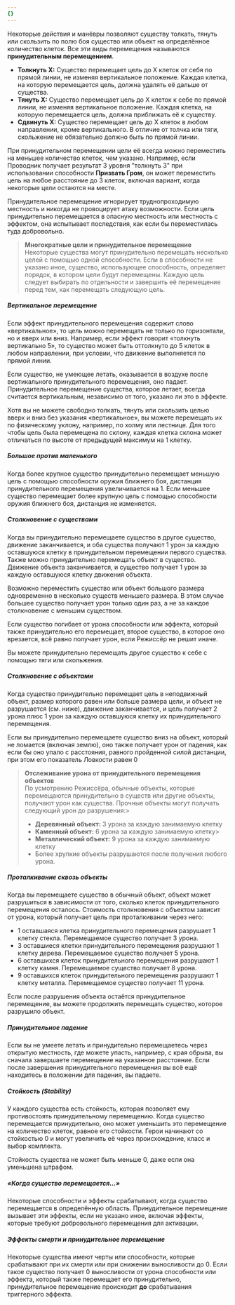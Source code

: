 ```yaml
---
{}
---
```

Некоторые действия и манёвры позволяют существу толкать, тянуть или скользить по полю боя существо или объект на определённое количество клеток. Все эти виды перемещения называются **принудительным перемещением**.

- **Толкнуть X:** Существо перемещает цель до X клеток от себя по прямой линии, не изменяя вертикальное положение. Каждая клетка, на которую перемещается цель, должна удалять её дальше от существа.    
- **Тянуть X:** Существо перемещает цель до X клеток к себе по прямой линии, не изменяя вертикальное положение. Каждая клетка, на которую перемещается цель, должна приближать её к существу.    
- **Сдвинуть X:** Существо перемещает цель до X клеток в любом направлении, кроме вертикального. В отличие от толчка или тяги, скольжение не обязательно должно быть по прямой линии.    


При принудительном перемещении цели её всегда можно переместить на меньшее количество клеток, чем указано. Например, если Проводник получает результат 3 уровня "толкнуть 3" при использовании способности **Призвать Гром**, он может переместить цель на любое расстояние до 3 клеток, включая вариант, когда некоторые цели остаются на месте.

Принудительное перемещение игнорирует труднопроходимую местность и никогда не провоцирует атаку возможности. Если цель принудительно перемещается в опасную местность или местность с эффектом, она испытывает последствия, как если бы переместилась туда добровольно.

> **Многократные цели и принудительное перемещение**  
> Некоторые существа могут принудительно перемещать несколько целей с помощью одной способности. Если в способности не указано иное, существо, использующее способность, определяет порядок, в котором цели будут перемещены. Каждую цель следует выбирать по отдельности и завершить её перемещение перед тем, как перемещать следующую цель.

##### Вертикальное перемещение

Если эффект принудительного перемещения содержит слово «вертикальное», то цель можно перемещать не только по горизонтали, но и вверх или вниз. Например, если эффект говорит «толкнуть вертикально 5», то существо может быть оттолкнуто до 5 клеток в любом направлении, при условии, что движение выполняется по прямой линии.

Если существо, не умеющее летать, оказывается в воздухе после вертикального принудительного перемещения, оно падает. Принудительное перемещение существа, которое летает, всегда считается вертикальным, независимо от того, указано ли это в эффекте.

Хотя вы не можете свободно толкать, тянуть или скользить целью вверх и вниз без указания «вертикальное», вы можете перемещать их по физическому уклону, например, по холму или лестнице. Для того чтобы цель была перемещена по склону, каждая клетка склона может отличаться по высоте от предыдущей максимум на 1 клетку.

##### Большое против маленького

Когда более крупное существо принудительно перемещает меньшую цель с помощью способности оружия ближнего боя, дистанция принудительного перемещения увеличивается на 1. Если меньшее существо перемещает более крупную цель с помощью способности оружия ближнего боя, дистанция не изменяется.

##### Столкновение с существами

Когда вы принудительно перемещаете существо в другое существо, движение заканчивается, и оба существа получают 1 урон за каждую оставшуюся клетку в принудительном перемещении первого существа. Также можно принудительно перемещать объект в существо. Движение объекта заканчивается, и существо получает 1 урон за каждую оставшуюся клетку движения объекта.

Возможно переместить существо или объект большого размера одновременно в несколько существ меньшего размера. В этом случае большее существо получает урон только один раз, а не за каждое столкновение с меньшим существом.

Если существо погибает от урона способности или эффекта, который также принудительно его перемещает, второе существо, в которое оно врезается, всё равно получает урон, если Режиссёр не решит иначе.

Вы можете принудительно перемещать другое существо к себе с помощью тяги или скольжения.

##### Столкновение с объектами

Когда существо принудительно перемещает цель в неподвижный объект, размер которого равен или больше размера цели, и объект не разрушается (см. ниже), движение заканчивается, и цель получает 2 урона плюс 1 урон за каждую оставшуюся клетку их принудительного перемещения.

Если вы принудительно перемещаете существо вниз на объект, который не ломается (включая землю), оно также получает урон от падения, как если бы оно упало с расстояния, равного пройденной силой дистанции, при этом его показатель Ловкости равен 0

> **Отслеживание урона от принудительного перемещения объектов**  
> По усмотрению Режиссёра, обычные объекты, которые перемещаются принудительно в существ или другие объекты, получают урон как существа. Прочные объекты могут получать следующий урон до разрушения:> 
> - **Деревянный объект:** 3 урона за каждую занимаемую клетку
> - **Каменный объект:** 6 урона за каждую занимаемую клетку>     
> - **Металлический объект:** 9 урона за каждую занимаемую клетку  
> - Более хрупкие объекты разрушаются после получения любого урона.


##### Проталкивание сквозь объекты

Когда вы перемещаете существо в обычный объект, объект может разрушиться в зависимости от того, сколько клеток принудительного перемещения осталось. Стоимость столкновения с объектом зависит от урона, который получает цель при проталкивании через него:
- 1 оставшаяся клетка принудительного перемещения разрушает 1 клетку стекла. Перемещаемое существо получает 3 урона.    
- 3 оставшиеся клетки принудительного перемещения разрушают 1 клетку дерева. Перемещаемое существо получает 5 урона.    
- 6 оставшихся клеток принудительного перемещения разрушают 1 клетку камня. Перемещаемое существо получает 8 урона.    
- 9 оставшихся клеток принудительного перемещения разрушают 1 клетку металла. Перемещаемое существо получает 11 урона.    

Если после разрушения объекта остаётся принудительное перемещение, вы можете продолжить перемещать существо, которое разрушило объект.

##### Принудительное падение

Если вы не умеете летать и принудительно перемещаетесь через открытую местность, где можете упасть, например, с края обрыва, вы сначала завершаете перемещение на указанное расстояние. Если после завершения принудительного перемещения вы всё ещё находитесь в положении для падения, вы падаете.

##### Стойкость (Stability)

У каждого существа есть стойкость, которая позволяет ему противостоять принудительному перемещению. Когда существо перемещается принудительно, оно может уменьшить это перемещение на количество клеток, равное его стойкости. Герои начинают со стойкостью 0 и могут увеличить её через происхождение, класс и выбор комплекта.

Стойкость существа не может быть меньше 0, даже если она уменьшена штрафом.

##### «Когда существо перемещается…»

Некоторые способности и эффекты срабатывают, когда существо перемещается в определённую область. Принудительное перемещение вызывает эти эффекты, если не указано иное, включая эффекты, которые требуют добровольного перемещения для активации.

##### Эффекты смерти и принудительное перемещение

Некоторые существа имеют черты или способности, которые срабатывают при их смерти или при снижении выносливости до 0. Если такое существо получает 0 выносливости от урона способности или эффекта, который также перемещает его принудительно, принудительное перемещение происходит **до** срабатывания триггерного эффекта.